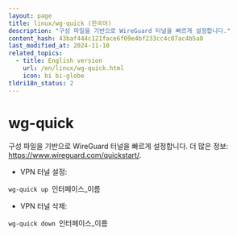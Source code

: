 ```yaml
---
layout: page
title: linux/wg-quick (한국어)
description: "구성 파일을 기반으로 WireGuard 터널을 빠르게 설정합니다."
content_hash: 43baf444c121face6f09e4bf233cc4c07ac4b5a8
last_modified_at: 2024-11-10
related_topics:
  - title: English version
    url: /en/linux/wg-quick.html
    icon: bi bi-globe
tldri18n_status: 2
---
```

# wg-quick

구성 파일을 기반으로 WireGuard 터널을 빠르게 설정합니다.
더 많은 정보: <https://www.wireguard.com/quickstart/>.

- VPN 터널 설정:

`wg-quick up `<span class="tldr-var badge badge-pill bg-dark-lm bg-white-dm text-white-lm text-dark-dm font-weight-bold">인터페이스_이름</span>

- VPN 터널 삭제:

`wg-quick down `<span class="tldr-var badge badge-pill bg-dark-lm bg-white-dm text-white-lm text-dark-dm font-weight-bold">인터페이스_이름</span>
